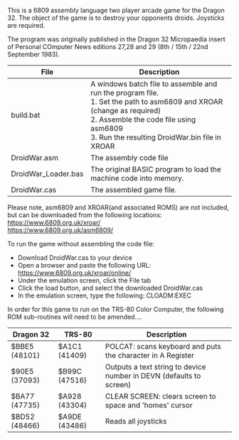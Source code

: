 This is a 6809 assembly language two player arcade game for the Dragon 32.  The object of the game is to destroy your opponents droids.  Joysticks are required.

The program was originally published in the Dragon 32 Micropaedia insert of Personal COmputer News editions 27,28 and 29 (8th / 15th / 22nd September 1983).

| File | Description |
| --- | --- |
| build.bat |  A windows batch file to assemble and run the program file.<br> 1.  Set the path to asm6809 and XROAR (change as required) <br>  2.  Assemble the code file using asm6809 <br> 3.  Run the resulting DroidWar.bin file in XROAR |
| DroidWar.asm | The assembly code file |
| DroidWar_Loader.bas | The original BASIC program to load the machine code into memory. |
| DroidWar.cas | The assembled game file. |

Please note, asm6809 and XROAR(and associated ROMS) are not included, but can be downloaded from the following locations: 
https://www.6809.org.uk/xroar/ <br> https://www.6809.org.uk/asm6809/

To run the game without assembling the code file:
+ Download DroidWar.cas to your device
+ Open a browser and paste the following URL:  https://www.6809.org.uk/xroar/online/
+ Under the emulation screen, click the File tab
+ Click the load button, and select the downloaded DroidWar.cas
+ In the emulation screen, type the following: CLOADM:EXEC   <press enter>
                
In order for this game to run on the TRS-80 Color Computer, the following ROM sub-routines will need to be amended....

| Dragon 32 | TRS-80 | Description |
| --- | --- | --- |
| $BBE5 (48101) | $A1C1 (41409) | POLCAT: scans keyboard and puts the character in A Register  |
| $90E5 (37093) | $B99C (47516) | Outputs a text string to device number in DEVN (defaults to screen) | 
| $BA77 (47735) | $A928 (43304) | CLEAR SCREEN: clears screen to space and 'homes' cursor |
| $BD52 (48466) | $A9DE (43486) | Reads all joysticks |
        
